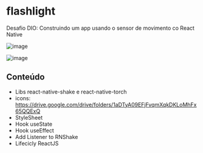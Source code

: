 # flashlight

Desafio DIO: Construindo um app usando o sensor de movimento co React Native

![image](https://user-images.githubusercontent.com/23039598/175853621-fb4e7a93-6686-4c65-a3d5-455dfbada7ff.png)

![image](https://user-images.githubusercontent.com/23039598/175853850-3097daa0-4c84-4555-b522-4b9dbbdccb2b.png)

## Conteúdo

- Libs react-native-shake e react-native-torch
- icons: https://drive.google.com/drive/folders/1aDTyA09EFjFvqmXqkDKLoMhFx65QQExQ
- StyleSheet
- Hook useState
- Hook useEffect
- Add Listener to RNShake
- Lifecicly ReactJS

